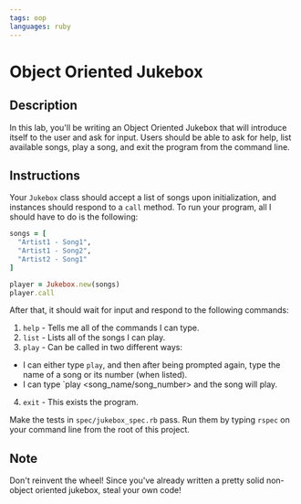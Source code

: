 ```yaml
---
tags: oop 
languages: ruby
---
```


# Object Oriented Jukebox

## Description

In this lab, you'll be writing an Object Oriented Jukebox that will introduce itself to the user and ask for input. Users should be able to ask for help, list available songs, play a song, and exit the program from the command line.

## Instructions

Your `Jukebox` class should accept a list of songs upon initialization, and instances should respond to a `call` method. To run your program, all I should have to do is the following:

```ruby
songs = [
  "Artist1 - Song1",
  "Artist1 - Song2",
  "Artist2 - Song1"
]

player = Jukebox.new(songs)
player.call
```

After that, it should wait for input and respond to the following commands:

1. `help` - Tells me all of the commands I can type.
2. `list` - Lists all of the songs I can play.
3. `play` - Can be called in two different ways:
  * I can either type `play`, and then after being prompted again, type the name of a song or its number (when listed).
  * I can type `play <song_name/song_number> and the song will play.
4. `exit` - This exists the program.

Make the tests in `spec/jukebox_spec.rb` pass. Run them by typing `rspec` on your command line from the root of this project.

## Note

Don't reinvent the wheel! Since you've already written a pretty solid non-object oriented jukebox, steal your own code!